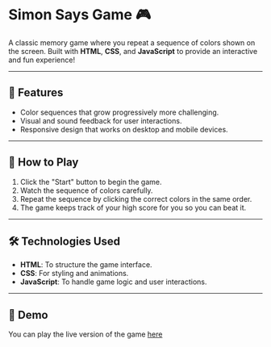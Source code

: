 # Simon Says Game 🎮  

A classic memory game where you repeat a sequence of colors shown on the screen. Built with **HTML**, **CSS**, and **JavaScript** to provide an interactive and fun experience!

---

## 🚀 Features  
- Color sequences that grow progressively more challenging.  
- Visual and sound feedback for user interactions.  
- Responsive design that works on desktop and mobile devices.  

---

## 🎯 How to Play  
1. Click the "Start" button to begin the game.  
2. Watch the sequence of colors carefully.  
3. Repeat the sequence by clicking the correct colors in the same order.  
4. The game keeps track of your high score for you so you can beat it.

---

## 🛠️ Technologies Used  
- **HTML**: To structure the game interface.  
- **CSS**: For styling and animations.  
- **JavaScript**: To handle game logic and user interactions.  

---

## 🌟 Demo  
You can play the live version of the game [here](#) 
 
